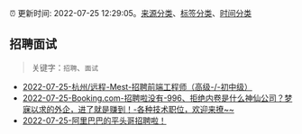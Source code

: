 :alarm_clock: 更新时间: 2022-07-25 12:29:05。[来源分类](../README.md)、[标签分类](../TAGS.md)、[时间分类](../TIMELINE.md)

## 招聘面试


> 关键字：`招聘`、`面试`



- [2022-07-25-杭州/远程-Mest-招聘前端工程师（高级-/-初中级）](https://www.v2ex.com/t/868625) 
- [2022-07-25-Booking.com-招聘啦没有-996、拒绝内卷是什么神仙公司？梦寐以求的外企，进了就是赚到！-各种技术职位，欢迎来撩~~](https://www.v2ex.com/t/868613) 
- [2022-07-25-阿里巴巴的平头哥招聘啦！](https://www.v2ex.com/t/868606) 